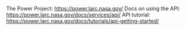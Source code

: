 The Power Project: https://power.larc.nasa.gov/
Docs on using the API: https://power.larc.nasa.gov/docs/services/api/
API tutorial: https://power.larc.nasa.gov/docs/tutorials/api-getting-started/
